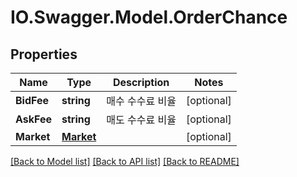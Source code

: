 # IO.Swagger.Model.OrderChance
## Properties

Name | Type | Description | Notes
------------ | ------------- | ------------- | -------------
**BidFee** | **string** | 매수 수수료 비율 | [optional] 
**AskFee** | **string** | 매도 수수료 비율 | [optional] 
**Market** | [**Market**](Market.md) |  | [optional] 

[[Back to Model list]](../README.md#documentation-for-models) [[Back to API list]](../README.md#documentation-for-api-endpoints) [[Back to README]](../README.md)

